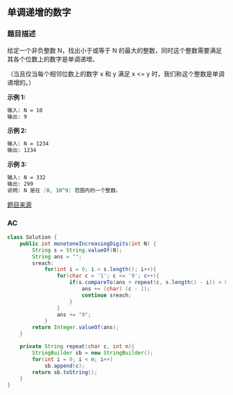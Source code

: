 ## 单调递增的数字

### 题目描述

给定一个非负整数 N，找出小于或等于 N 的最大的整数，同时这个整数需要满足其各个位数上的数字是单调递增。

（当且仅当每个相邻位数上的数字 x 和 y 满足 x <= y 时，我们称这个整数是单调递增的。）

**示例 1:**

```markdown
输入: N = 10
输出: 9
```

**示例 2:**

```markdown
输入: N = 1234
输出: 1234
```

**示例 3:**

```markdown
输入: N = 332
输出: 299
说明: N 是在 [0, 10^9] 范围内的一个整数。
```

[题目来源](https://leetcode-cn.com/problems/monotone-increasing-digits)

### AC

```java
class Solution {
    public int monotoneIncreasingDigits(int N) {
        String s = String.valueOf(N);
        String ans = "";
        sreach:
            for(int i = 0; i < s.length(); i++){
                for(char c = '1'; c <= '9'; c++){
                    if(s.compareTo(ans + repeat(c, s.length() - i)) < 0){
                        ans += (char) (c - 1);
                        continue sreach;
                    }
                }
                ans += "9";
            }
        return Integer.valueOf(ans);
    }

    private String repeat(char c, int n){
        StringBuilder sb = new StringBuilder();
        for(int i = 0; i < n; i++)
            sb.append(c);
        return sb.toString();
    }
}
```

